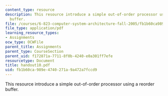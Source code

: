 ```yaml
---
content_type: resource
description: This resource introduce a simple out-of-order processor using a reorder
  buffer.
file: /courses/6-823-computer-system-architecture-fall-2005/fb1b60ca989e4740271a9a472a7fccd9_handout10.pdf
file_type: application/pdf
learning_resource_types:
- Assignments
ocw_type: OCWFile
parent_title: Assignments
parent_type: CourseSection
parent_uid: f172871a-7711-8f0b-4240-e0a301ff7efe
resourcetype: Document
title: handout10.pdf
uid: fb1b60ca-989e-4740-271a-9a472a7fccd9
---
```

This resource introduce a simple out-of-order processor using a reorder buffer.


